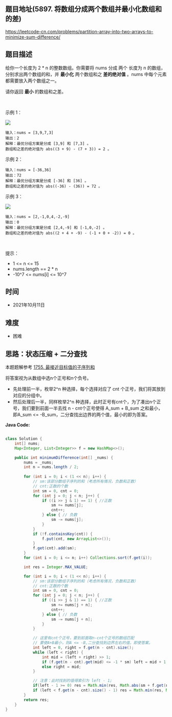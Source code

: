 
## 题目地址(5897. 将数组分成两个数组并最小化数组和的差)

https://leetcode-cn.com/problems/partition-array-into-two-arrays-to-minimize-sum-difference/

## 题目描述


给你一个长度为 2 * n 的整数数组。你需要将 nums 分成 两个 长度为 n 的数组，分别求出两个数组的和，并 **最小化** 两个数组和之 **差的绝对值** 。nums 中每个元素都需要放入两个数组之一。

请你返回 **最小** 的数组和之差。

 

示例 1：

![](https://assets.leetcode.com/uploads/2021/10/02/ex1.png)
```
输入：nums = [3,9,7,3]
输出：2
解释：最优分组方案是分成 [3,9] 和 [7,3] 。
数组和之差的绝对值为 abs((3 + 9) - (7 + 3)) = 2 。
```

示例 2：
```
输入：nums = [-36,36]
输出：72
解释：最优分组方案是分成 [-36] 和 [36] 。
数组和之差的绝对值为 abs((-36) - (36)) = 72 。
```

示例 3：

![](https://assets.leetcode.com/uploads/2021/10/02/ex3.png)
```
输入：nums = [2,-1,0,4,-2,-9]
输出：0
解释：最优分组方案是分成 [2,4,-9] 和 [-1,0,-2] 。
数组和之差的绝对值为 abs((2 + 4 + -9) - (-1 + 0 + -2)) = 0 。
```

 

提示：

- 1 <= n <= 15
- nums.length == 2 * n
- -10^7 <= nums[i] <= 10^7

## 时间

- 2021年10月11日

## 难度

- 困难

## 思路：状态压缩 + 二分查找

本题题解参考 [1755. 最接近目标值的子序列和](https://github.com/asshead123/my-leetcode/blob/main/%E7%8A%B6%E6%80%81%E5%8E%8B%E7%BC%A9-1755.%20%E6%9C%80%E6%8E%A5%E8%BF%91%E7%9B%AE%E6%A0%87%E5%80%BC%E7%9A%84%E5%AD%90%E5%BA%8F%E5%88%97%E5%92%8C.md)

将答案视为从数组中选n个正号和n个负号。

- 先处理前一半，枚举2^n 种选择，每个选择对应了 cnt 个正号，我们将其放到对应的分组中。
- 然后处理后一半，同样枚举2^n 种选择，此时正号有cnt个，为了凑出n个正号，我们要到前面一半去找 n - cnt个正号使得 A_sum + B_sum 之和最小，即A_sum <= -B_sum，二分查找出边界的两个值，最小的即为答案。


**Java Code:**

```java

class Solution {
    int[] nums;
    Map<Integer, List<Integer>> f = new HashMap<>();

    public int minimumDifference(int[] _nums) {
        nums = _nums;
        int n = nums.length / 2;
        
        for (int i = 0; i < (1 << n); i++) {
            // sm:该部分数组子序列的和（考虑所有情况，负数和正数）
            // cnt:正数的个数
            int sm = 0, cnt = 0;
            for (int j = 0; j < n; j++) {
                if ((i >> j & 1) == 1) { //正数
                    sm += nums[j];
                    cnt++;
                } else { // 负数
                    sm -= nums[j];
                }
            }
            if (!f.containsKey(cnt)) {
            	f.put(cnt, new ArrayList<>());
            }
            f.get(cnt).add(sm);
        }
        for (int i = 0; i <= n; i++) Collections.sort(f.get(i));

        int res = Integer.MAX_VALUE;

        for (int i = 0; i < (1 << n); i++) {
            // sm:该部分数组子序列的和（考虑所有情况，负数和正数）
            // cnt:正数的个数
            int sm = 0, cnt = 0;
            for (int j = 0; j < n; j++) {
                if ((i >> j & 1) == 1) { //正数
                    sm += nums[j + n];
                    cnt++;
                } else { // 负数
                    sm -= nums[j + n];
                }
            }

            // 这里有cnt个正号，要到前面取n-cnt个正号的数组匹配 
            // 要使A+B最小，则A <= -B,二分查找到边界左右的值，即使答案。  
            int left = 0, right = f.get(n - cnt).size();
            while (left < right) {
                int mid = (left + right) >> 1;
                if (f.get(n - cnt).get(mid) <= -1 * sm) left = mid + 1;
                else right = mid;
            }

            // 注意：此时找到的值得索引为 left - 1;
            if(left - 1 >= 0) res = Math.min(res, Math.abs(sm + f.get(n - cnt).get(left - 1)));
            if (left < f.get(n - cnt).size() - 1) res = Math.min(res, Math.abs(sm + f.get(n - cnt).get(left + 1)));
        }
        return res;
    }
}
```


